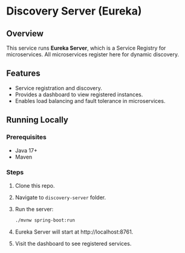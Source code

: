# Discovery Server (Eureka)

## Overview

This service runs **Eureka Server**, which is a Service Registry for microservices. All microservices register here for dynamic discovery.

## Features

- Service registration and discovery.
- Provides a dashboard to view registered instances.
- Enables load balancing and fault tolerance in microservices.

## Running Locally

### Prerequisites

- Java 17+
- Maven

### Steps

1. Clone this repo.
2. Navigate to `discovery-server` folder.
3. Run the server:

   ```bash
   ./mvnw spring-boot:run
4. Eureka Server will start at http://localhost:8761.

5. Visit the dashboard to see registered services.